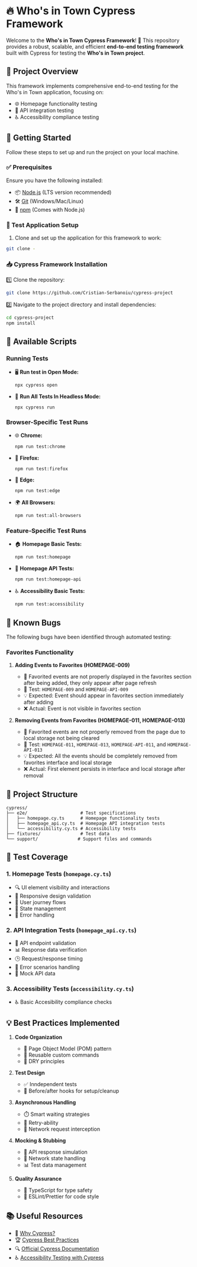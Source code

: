 # 🔥 Who's in Town Cypress Framework

Welcome to the **Who's in Town Cypress Framework**! 🚀 This repository provides a robust, scalable, and efficient **end-to-end testing framework** built with Cypress for testing the **Who's in Town project**.

## 🎯 Project Overview

This framework implements comprehensive end-to-end testing for the Who's in Town application, focusing on:
- 🌐 Homepage functionality testing
- 🔄 API integration testing
- ♿ Accessibility compliance testing

## 📌 Getting Started

Follow these steps to set up and run the project on your local machine.

### ✅ Prerequisites
Ensure you have the following installed:

- 📦 [Node.js](https://nodejs.org/) (LTS version recommended)
- 🛠️ [Git](https://git-scm.com/downloads) (Windows/Mac/Linux)
- 📜 [npm](https://www.npmjs.com/) (Comes with Node.js)

### 🎯 Test Application Setup
1. Clone and set up the application for this framework to work:
```bash
git clone -
```

### 📥 Cypress Framework Installation
1️⃣ Clone the repository:
```bash
git clone https://github.com/Cristian-Serbanoiu/cypress-project
```

2️⃣ Navigate to the project directory and install dependencies:
```bash
cd cypress-project
npm install
```

## 🚀 Available Scripts

### Running Tests
- 🖥️ **Run test in Open Mode:**
  ```bash
  npx cypress open
  ```

- 🤖 **Run All Tests In Headless Mode:**
  ```bash
  npx cypress run
  ```

### Browser-Specific Test Runs
- 🌐 **Chrome:**
  ```bash
  npm run test:chrome
  ```
- 🦊 **Firefox:**
  ```bash
  npm run test:firefox
  ```
- 📱 **Edge:**
  ```bash
  npm run test:edge
  ```
- 🌍 **All Browsers:**
  ```bash
  npm run test:all-browsers
  ```

### Feature-Specific Test Runs
- 🏠 **Homepage Basic Tests:**
  ```bash
  npm run test:homepage
  ```
- 🔄 **Homepage API Tests:**
  ```bash
  npm run test:homepage-api
  ```
- ♿ **Accessibility Basic Tests:**
  ```bash
  npm run test:accessibility
  ```

## 🐛 Known Bugs

The following bugs have been identified through automated testing:

### Favorites Functionality
1. **Adding Events to Favorites (HOMEPAGE-009)**
   - 🔴 Favorited events are not properly displayed in the favorites section after being added, they only appear after page refresh
   - 🔄 Test: `HOMEPAGE-009` and `HOMEPAGE-API-009`
   - 💡 Expected: Event should appear in favorites section immediately after adding
   - ❌ Actual: Event is not visible in favorites section

2. **Removing Events from Favorites (HOMEPAGE-011, HOMEPAGE-013)**
   - 🔴 Favorited events are not properly removed from the page due to local storage not being cleared
   - 🔄 Test: `HOMEPAGE-011`, `HOMEPAGE-013`, `HOMEPAGE-API-011`, and `HOMEPAGE-API-013`
   - 💡 Expected: All the events should be completely removed from favorites interface and local storage
   - ❌ Actual: First element persists in interface and local storage after removal

## 📁 Project Structure

```
cypress/
├── e2e/                    # Test specifications
│   ├── homepage.cy.ts      # Homepage functionality tests
│   ├── homepage_api.cy.ts  # Homepage API integration tests
│   └── accessibility.cy.ts # Accessibility tests
├── fixtures/               # Test data
└── support/               # Support files and commands
```

## 🧪 Test Coverage

### 1. Homepage Tests (`homepage.cy.ts`)
- 🔍 UI element visibility and interactions
- 📱 Responsive design validation
- 🎯 User journey flows
- 🔄 State management
- 🚫 Error handling

### 2. API Integration Tests (`homepage_api.cy.ts`)
- 🔄 API endpoint validation
- 📊 Response data verification
- 🕒 Request/response timing
- 🚫 Error scenarios handling
- 📱 Mock API data

### 3. Accessibility Tests (`accessibility.cy.ts`)
- ♿ Basic Accesibility compliance checks

## 💡 Best Practices Implemented

1. **Code Organization**
   - 📁 Page Object Model (POM) pattern
   - 🔄 Reusable custom commands
   - 🎯 DRY principles

2. **Test Design**
   - ✅ Inndependent tests
   - 🔄 Before/after hooks for setup/cleanup

3. **Asynchronous Handling**
   - ⏱️ Smart waiting strategies
   - 🔄 Retry-ability
   - 🎯 Network request interception

4. **Mocking & Stubbing**
   - 🔄 API response simulation
   - 🎯 Network state handling
   - 📊 Test data management

5. **Quality Assurance**
   - 📝 TypeScript for type safety
   - 🎯 ESLint/Prettier for code style

## 📚 Useful Resources

- 📖 [Why Cypress?](https://docs.cypress.io/guides/overview/why-cypress)
- 🏆 [Cypress Best Practices](https://docs.cypress.io/guides/references/best-practices)
- 🔍 [Official Cypress Documentation](https://docs.cypress.io/)
- ♿ [Accessibility Testing with Cypress](https://docs.cypress.io/app/guides/accessibility-testing)

